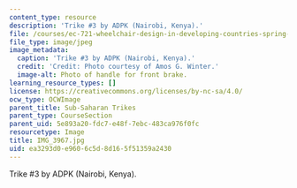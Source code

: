 ```yaml
---
content_type: resource
description: 'Trike #3 by ADPK (Nairobi, Kenya).'
file: /courses/ec-721-wheelchair-design-in-developing-countries-spring-2009/ea3293d0e9606c5d8d165f51359a2430_IMG_3967.jpg
file_type: image/jpeg
image_metadata:
  caption: 'Trike #3 by ADPK (Nairobi, Kenya).'
  credit: 'Credit: Photo courtesy of Amos G. Winter.'
  image-alt: Photo of handle for front brake.
learning_resource_types: []
license: https://creativecommons.org/licenses/by-nc-sa/4.0/
ocw_type: OCWImage
parent_title: Sub-Saharan Trikes
parent_type: CourseSection
parent_uid: 5e893a20-fdc7-e48f-7ebc-483ca976f0fc
resourcetype: Image
title: IMG_3967.jpg
uid: ea3293d0-e960-6c5d-8d16-5f51359a2430
---
```

Trike #3 by ADPK (Nairobi, Kenya).